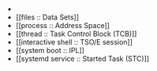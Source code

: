-
- [[files :: Data Sets]]
- [[process :: Address Space]]
- [[thread :: Task Control Block (TCB)]]
- [[interactive shell :: TSO/E session]]
- [[system boot :: IPL]]
- [[systemd service :: Started Task (STC)]]